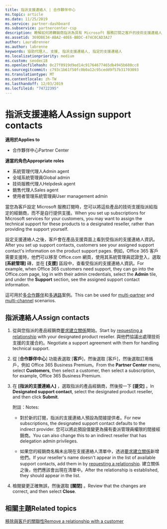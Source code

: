 ```yaml
---
title: 指派支援連絡人 | 合作夥伴中心
ms.topic: article
ms.date: 11/25/2019
ms.service: partner-dashboard
ms.subservice: partnercenter-csp
description: 瞭解如何將轉銷商指派為具有 Microsoft 服務訂閱之客戶的技術支援連絡人。
ms.assetid: 369DBE34-ABA2-40E6-BBDC-474C0CAD3A27
author: LauraBrenner
ms.author: labrenne
keywords: 協助代理人, 支援, 指派支援連絡人, 指定的支援連絡人
ms.localizationpriority: medium
ms.custom: seodec18
ms.openlocfilehash: 0c27f0919d9ed14c91764677465db4945b680cc8
ms.sourcegitcommit: c793c1b61f50fc0b0a12c95cedd9f57b31703093
ms.translationtype: MT
ms.contentlocale: zh-TW
ms.lasthandoff: 12/03/2019
ms.locfileid: "74722395"
---
```

# <a name="assign-support-contacts"></a><span data-ttu-id="37620-104">指派支援連絡人</span><span class="sxs-lookup"><span data-stu-id="37620-104">Assign support contacts</span></span>

<span data-ttu-id="37620-105">**適用於**</span><span class="sxs-lookup"><span data-stu-id="37620-105">**Applies to**</span></span>

- <span data-ttu-id="37620-106">合作夥伴中心</span><span class="sxs-lookup"><span data-stu-id="37620-106">Partner Center</span></span>

<span data-ttu-id="37620-107">**適當的角色**</span><span class="sxs-lookup"><span data-stu-id="37620-107">**Appropriate roles**</span></span>

- <span data-ttu-id="37620-108">系統管理代理人</span><span class="sxs-lookup"><span data-stu-id="37620-108">Admin agent</span></span>
- <span data-ttu-id="37620-109">全域系統管理員</span><span class="sxs-lookup"><span data-stu-id="37620-109">Global admin</span></span>
- <span data-ttu-id="37620-110">技術服務代理人</span><span class="sxs-lookup"><span data-stu-id="37620-110">Helpdesk agent</span></span>
- <span data-ttu-id="37620-111">銷售代理人</span><span class="sxs-lookup"><span data-stu-id="37620-111">Sales agent</span></span>
- <span data-ttu-id="37620-112">使用者管理系統管理員</span><span class="sxs-lookup"><span data-stu-id="37620-112">User management admin</span></span>

<span data-ttu-id="37620-113">當您為客戶設定 Microsoft 服務訂閱時，您可以將這些產品的技術支援指派給指定的經銷商，而不是自行提供支援。</span><span class="sxs-lookup"><span data-stu-id="37620-113">When you set up subscriptions for Microsoft services for your customers, you may want to assign the technical support for these products to a designated reseller, rather than providing the support yourself.</span></span>

<span data-ttu-id="37620-114">設定支援連絡人之後，客戶會在產品支援頁面上看到受指派的支援連絡人資訊。</span><span class="sxs-lookup"><span data-stu-id="37620-114">After you set up support contacts, customers see your assigned support contact's information on the product support pages.</span></span> <span data-ttu-id="37620-115">例如，Office 365 客戶需要支援時，他們可以移至 Office.com 網頁，使用其系統管理員認證登入，選取 **\[系統管理\]** 磚，並在 **\[支援\]** 區段中，查看受指派的支援連絡人資訊。</span><span class="sxs-lookup"><span data-stu-id="37620-115">For example, when Office 365 customers need support, they can go into the Office.com page, log in with their admin credentials, select the **Admin** tile, and under the **Support** section, see the assigned support contact information.</span></span>

<span data-ttu-id="37620-116">這可用於[多合作夥伴](multipartner.md)和[多通路](multichannel.md)案例。</span><span class="sxs-lookup"><span data-stu-id="37620-116">This can be used for [multi-partner](multipartner.md) and [multi-channel](multichannel.md) scenarios.</span></span> 

<a href="" id="assigncontacts"></a>
## <a name="assign-contacts"></a><span data-ttu-id="37620-117">指派連絡人</span><span class="sxs-lookup"><span data-stu-id="37620-117">Assign contacts</span></span>

1.  <span data-ttu-id="37620-118">從與您指派的產品經銷商[要求建立關係](request-a-relationship-with-a-customer.md)開始。</span><span class="sxs-lookup"><span data-stu-id="37620-118">Start by [requesting a relationship](request-a-relationship-with-a-customer.md) with your designated product reseller.</span></span> <span data-ttu-id="37620-119">與他們協議出處理技術支援的支援合約。</span><span class="sxs-lookup"><span data-stu-id="37620-119">Negotiate a support agreement with them for handling technical support.</span></span>

2.  <span data-ttu-id="37620-120">從 [**合作夥伴中心**] 功能表選取 [**客戶**]，然後選取 [客戶]，然後選取訂用帳戶，例如 Office 365 Business Premium。</span><span class="sxs-lookup"><span data-stu-id="37620-120">From the **Partner Center** menu, select **Customers**, then select a customer, then select a subscription, for example, Office 365 Business Premium.</span></span>

3.  <span data-ttu-id="37620-121">在 **\[指派的支援連絡人\]** ，選取指派的產品經銷商，然後按一下 **\[提交\]** 。</span><span class="sxs-lookup"><span data-stu-id="37620-121">In  **Designated support contact**, select the designated product reseller, and then click **Submit**.</span></span> 

    <span data-ttu-id="37620-122">附註：</span><span class="sxs-lookup"><span data-stu-id="37620-122">Notes:</span></span> 
    
    *  <span data-ttu-id="37620-123">對於新的訂閱，指派的支援連絡人預設為間接提供者。</span><span class="sxs-lookup"><span data-stu-id="37620-123">For new subscriptions, the designated support contact defaults to the indirect provider.</span></span> <span data-ttu-id="37620-124">您可以將此預設值變更為擁有委派管理員權限的間接經銷商。</span><span class="sxs-lookup"><span data-stu-id="37620-124">You can also change this to an indirect reseller that has delegation admin privileges.</span></span>
    
    *  <span data-ttu-id="37620-125">如果您的經銷商名稱未出現在支援連絡人清單中，透過[要求建立關係](request-a-relationship-with-a-customer.md)新增他們。</span><span class="sxs-lookup"><span data-stu-id="37620-125">If your reseller's name doesn't appear in the list of available support contacts, add them in by [requesting a relationship](request-a-relationship-with-a-customer.md).</span></span> <span data-ttu-id="37620-126">建立關係之後，他們應該會出現在清單中。</span><span class="sxs-lookup"><span data-stu-id="37620-126">After the relationship is established, they should appear in the list.</span></span>  

4.  <span data-ttu-id="37620-127">檢閱變更正確無誤，然後選取 **\[關閉\]** 。</span><span class="sxs-lookup"><span data-stu-id="37620-127">Review that the changes are correct, and then select **Close**.</span></span>

## <a name="related-topics"></a><span data-ttu-id="37620-128">相關主題</span><span class="sxs-lookup"><span data-stu-id="37620-128">Related topics</span></span>

[<span data-ttu-id="37620-129">移除與客戶的關聯性</span><span class="sxs-lookup"><span data-stu-id="37620-129">Remove a relationship with a customer</span></span>](remove-a-relationship.md)